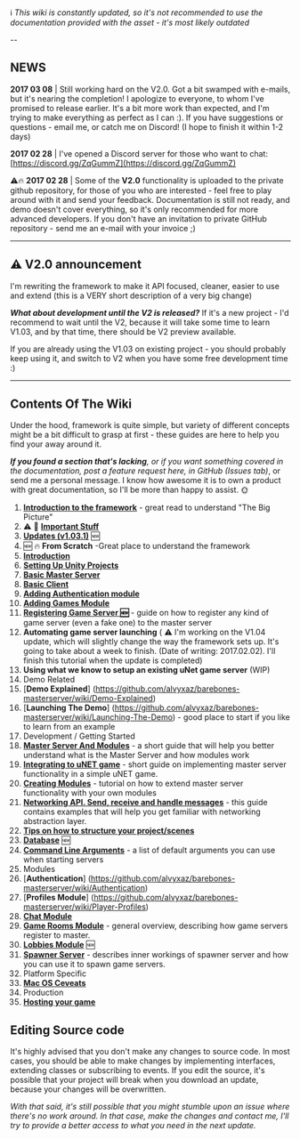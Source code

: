 :information_source: _This wiki is constantly updated, so it's not recommended to use the documentation provided with the asset - it's most likely outdated_

--

## NEWS

**2017 03 08** | Still working hard on the V2.0. Got a bit swamped with e-mails, but it's nearing the completion! I apologize to everyone, to whom I've promised to release earlier. It's a bit more work than expected, and I'm trying to make everything as perfect as I can :). If you have suggestions or questions - email me, or catch me on Discord! (I hope to finish it within 1-2 days)

**2017 02 28** | I've opened a Discord server for those who want to chat: [https://discord.gg/ZqGummZ](https://discord.gg/ZqGummZ)

⚠️🔥 **2017 02 28** | Some of the **V2.0** functionality is uploaded to the private github repository, for those of you who are interested - feel free to play around with it and send your feedback. Documentation is still not ready, and demo doesn't cover everything, so it's only recommended for more advanced developers. If you don't have an invitation to private GitHub repository - send me an e-mail with your invoice ;)

---

## ⚠️ V2.0 announcement

I'm rewriting the framework to make it API focused, cleaner, easier to use and extend (this is a VERY short description of a very big change)

***What about development until the V2 is released?*** If it's a new project - I'd recommend to wait until the V2, because it will take some time to learn V1.03, and by that time, there should be V2 preview available. 

If you are already using the V1.03 on existing project - you should probably keep using it, and switch to V2 when you have some free development time :)

-----

## Contents Of The Wiki

Under the hood, framework is quite simple, but variety of different concepts might be a bit difficult to grasp at first - these guides are here to help you find your away around it.

_**If you found a section that's lacking**, or if you want something covered in the documentation, post a feature request here, in GitHub (Issues tab)_, or send me a personal message. I know how awesome it is to own a product with great documentation, so I'll be more than happy to assist. 🌞 

1. [**Introduction to the framework**](https://github.com/alvyxaz/barebones-masterserver/wiki/Introduction-To-The-Framework) - great read to understand "The Big Picture"
1. ⚠️ 🔴 [**Important Stuff**](https://github.com/alvyxaz/barebones-masterserver/wiki/Important-Stuff)
1. [**Updates (v1.03.1)**](https://github.com/alvyxaz/barebones-masterserver/wiki/Updates) :new:
1. :new: :fire: **From Scratch** -Great place to understand the framework
 1. [**Introduction**](https://github.com/alvyxaz/barebones-masterserver/wiki/From-Scratch.-Introduction)
 1. [**Setting Up Unity Projects**](https://github.com/alvyxaz/barebones-masterserver/wiki/From-Scratch.-Setting-Up-The-Projects)
 1. [**Basic Master Server**](https://github.com/alvyxaz/barebones-masterserver/wiki/From-Scratch.-Creating-a-basic-Master-Server)
 1. [**Basic Client**](https://github.com/alvyxaz/barebones-masterserver/wiki/From-Scratch.-Creating-a-Basic-Client)
 1. [**Adding Authentication module**](https://github.com/alvyxaz/barebones-masterserver/wiki/From-Scratch.-Adding-Authentication)
 1. [**Adding Games Module**](https://github.com/alvyxaz/barebones-masterserver/wiki/From-Scratch.-Adding-Games-Module)
 1. [**Registering Game Server :new:**](https://github.com/alvyxaz/barebones-masterserver/wiki/From-Scratch.-Registering-a-Game-Server) - guide on how to register any kind of game server (even a fake one) to the master server
 1. **Automating game server launching** ( ⚠️ I'm working on the V1.04 update, which will slightly change the way the framework sets up. It's going to take about a week to finish. (Date of writing: 2017.02.02). I'll finish this tutorial when the update is completed)
 1. **Using what we know to setup an existing uNet game server** (WIP)
1. Demo Related
 1. [**Demo Explained**] (https://github.com/alvyxaz/barebones-masterserver/wiki/Demo-Explained)
 1. [**Launching The Demo**] (https://github.com/alvyxaz/barebones-masterserver/wiki/Launching-The-Demo) - good place to start if you like to learn from an example
1. Development / Getting Started
 1. [**Master Server And Modules**](https://github.com/alvyxaz/barebones-masterserver/wiki/Master-Server-And-Modules) - a short guide that will help you better understand what is the Master Server and how modules work
 1. [**Integrating to uNET game**](https://github.com/alvyxaz/barebones-masterserver/wiki/Getting-Started) - short guide on implementing master server functionality in a simple uNET game.
 1. [**Creating Modules**](https://github.com/alvyxaz/barebones-masterserver/wiki/Creating-Modules) - tutorial on how to extend master server functionality with your own modules
 1. [**Networking API. Send, receive and handle messages**](https://github.com/alvyxaz/barebones-masterserver/wiki/Networking-API) - this guide contains examples that will help you get familiar with networking abstraction layer.
 1. [**Tips on how to structure your project/scenes**](https://github.com/alvyxaz/barebones-masterserver/wiki/Project-Structure-Tips)
 1. [**Database**](https://github.com/alvyxaz/barebones-masterserver/wiki/Database) :new:
 1. [**Command Line Arguments**](https://github.com/alvyxaz/barebones-masterserver/wiki/Command-Line-Arguments) - a list of default arguments you can use when starting servers
1. Modules
 1. [**Authentication**] (https://github.com/alvyxaz/barebones-masterserver/wiki/Authentication)
 1. [**Profiles Module**] (https://github.com/alvyxaz/barebones-masterserver/wiki/Player-Profiles)
 1. [**Chat Module**](https://github.com/alvyxaz/barebones-masterserver/wiki/Chat-Module)
 1. [**Game Rooms Module**](https://github.com/alvyxaz/barebones-masterserver/wiki/Game-Servers) - general overview, describing how game servers register to master.
 1. [**Lobbies Module**](https://github.com/alvyxaz/barebones-masterserver/wiki/Lobbies-Module) :new:
 1. [**Spawner Server**](https://github.com/alvyxaz/barebones-masterserver/wiki/Spawner-Server) - describes inner workings of spawner server and how you can use it to spawn game servers.
1. Platform Specific
 1. [**Mac OS Ceveats**](https://github.com/alvyxaz/barebones-masterserver/wiki/Mac-OS-Ceveats)
1. Production
 1. [**Hosting your game**](https://github.com/alvyxaz/barebones-masterserver/wiki/Hosting-Your-Game)

## Editing Source code

It's highly advised that you don't make any changes to source code. In most cases, you should be able to make changes by implementing interfaces, extending classes or subscribing to events. If you edit the source, it's possible that your project will break when you download an update, because your changes will be overwritten.

_With that said, it's still possible that you might stumble upon an issue where there's no work around. In that case, make the changes and contact me, I'll try to provide a better access to what you need in the next update._